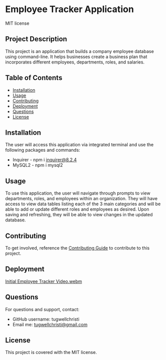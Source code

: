 # Employee Tracker Application
  MIT license

## Project Description
 This project is an application that builds a company employee database using command-line. It helps businesses create a business plan that incorporates different employees, departments, roles, and salaries. 

## Table of Contents
- [Installation](#installation)
- [Usage](#usage)
- [Contributing](#contributing)
- [Deployment](#deployment)
- [Questions](#questions)
- [License](#licence)


## Installation
The user will access this application via integrated terminal and use the following packages and commands: 
- Inquirer - npm i inquirer@8.2.4
- MySQL2 - npm i mysql2

## Usage
To use this application, the user will navigate through prompts to view departments, roles, and employees within an organization. They will have access to view data tables listing each of the 3 main categories and will be able to add or update different roles and employees as desired. Upon saving and refreshing, they will be able to view changes in the updated database.

## Contributing
To get involved, reference the [Contributing Guide](https://docs.github.com/en/get-started/quickstart/contributing-to-projects) to contribute to this project. 

## Deployment
[Initial Employee Tracker Video.webm](https://github.com/tugwellchristi/Employee-Tracker-v2/assets/90078824/c4b172ff-2726-4ae0-ad0b-9a5e32fdba3d)


## Questions
For questions and support, contact:
- GitHub username: tugwellchristi
- Email me: tugwellchristi@gmail.com

## License 
This project is covered with the MIT license.
